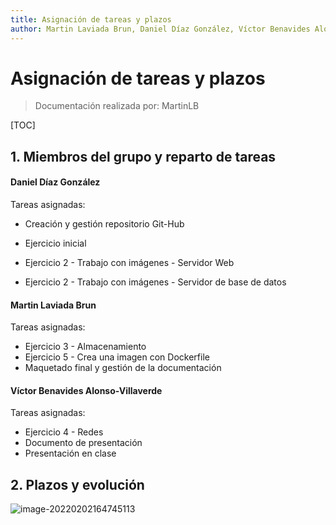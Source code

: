```yaml
---
title: Asignación de tareas y plazos
author: Martin Laviada Brun, Daniel Díaz González, Víctor Benavides Alonso-Villaverde
---
```

# Asignación de tareas y plazos

> Documentación realizada por: MartinLB

[TOC]

## 1. Miembros del grupo y reparto de tareas

#### Daniel Díaz González

Tareas asignadas:

- Creación y gestión repositorio Git-Hub

- Ejercicio inicial

- Ejercicio 2 - Trabajo con imágenes - Servidor Web

- Ejercicio 2 - Trabajo con imágenes - Servidor de base de datos

  

#### Martin Laviada Brun

Tareas asignadas: 

- Ejercicio 3 - Almacenamiento
- Ejercicio 5 - Crea una imagen con Dockerfile
- Maquetado final y gestión de la documentación



#### Víctor Benavides Alonso-Villaverde

Tareas asignadas: 

- Ejercicio 4 - Redes
- Documento de presentación
- Presentación en clase



## 2. Plazos y evolución

![image-20220202164745113](Asignaci%C3%B3n%20de%20tareas%20y%20plazos.assets/image-20220202164745113.png)





